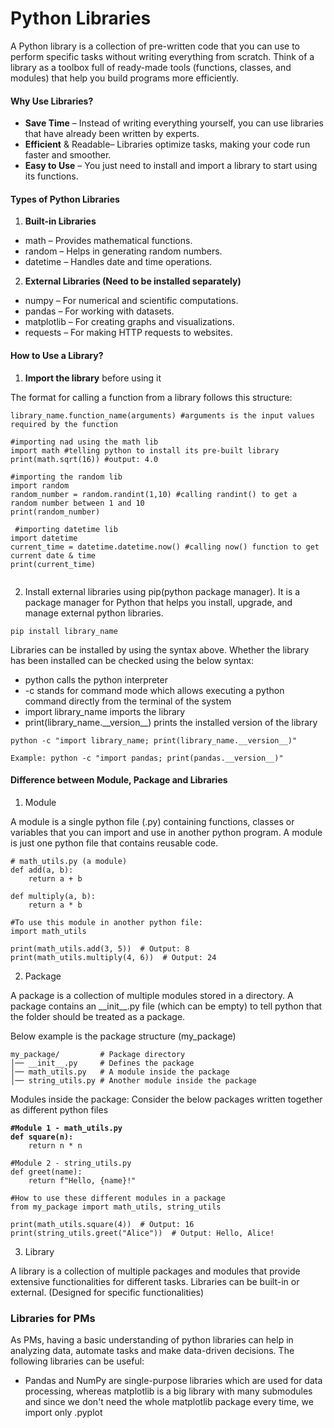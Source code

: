 # Python Libraries

A Python library is a collection of pre-written code that you can use to perform specific tasks without writing everything from scratch. Think of a library as a toolbox full of ready-made tools (functions, classes, and modules) that help you build programs more efficiently.

#### Why Use Libraries?

* **Save Time** – Instead of writing everything yourself, you can use libraries that have already been written by experts.
* **Efficient** & Readable– Libraries optimize tasks, making your code run faster and smoother.
* **Easy to Use** – You just need to install and import a library to start using its functions.

#### Types of Python Libraries

1. **Built-in Libraries**

* math – Provides mathematical functions.
* random – Helps in generating random numbers.
* datetime – Handles date and time operations.

2. **External Libraries (Need to be installed separately)**

* numpy – For numerical and scientific computations.
* pandas – For working with datasets.
* matplotlib – For creating graphs and visualizations.
* requests – For making HTTP requests to websites.

#### How to Use a Library?

1. **Import the library** before using it

The format for calling a function from a library follows this structure:

```
library_name.function_name(arguments) #arguments is the input values required by the function 
```

```
#importing nad using the math lib
import math #telling python to install its pre-built library
print(math.sqrt(16)) #output: 4.0

#importing the random lib
import random 
random_number = random.randint(1,10) #calling randint() to get a random number between 1 and 10 
print(random_number)

 #importing datetime lib
import datetime
current_time = datetime.datetime.now() #calling now() function to get current date & time
print(current_time)


```

2. Install external libraries using pip(python package manager). It is a package manager for Python that helps you install, upgrade, and manage external python libraries.&#x20;

```
pip install library_name
```

Libraries can be installed by using the syntax above. Whether the library has been installed can be checked using the below syntax:

* python calls the python interpreter
* -c stands for command mode which allows executing a python command directly from the terminal of the system
* import library\_name imports the library
* print(library\_name.\_\_version\_\_) prints the installed version of the library

```
python -c "import library_name; print(library_name.__version__)"

Example: python -c "import pandas; print(pandas.__version__)"
```

#### Difference between Module, Package and Libraries

1. Module&#x20;

A module is a single python file (.py) containing functions, classes or variables that you can import and use in another python program. A module is just one python file that contains reusable code.&#x20;

```
# math_utils.py (a module)
def add(a, b):
    return a + b

def multiply(a, b):
    return a * b
    
#To use this module in another python file:
import math_utils

print(math_utils.add(3, 5))  # Output: 8
print(math_utils.multiply(4, 6))  # Output: 24
```

2. Package&#x20;

A package is a collection of multiple modules stored in a directory. A package contains  an \_\_init\_\_.py file (which can be empty) to tell python that the folder should be treated as a package.&#x20;

Below example is the package structure (my\_package)

```
my_package/         # Package directory
│── __init__.py     # Defines the package
│── math_utils.py   # A module inside the package
│── string_utils.py # Another module inside the package
```

Modules inside the package: Consider the below packages written together as different python files

<pre><code><strong>#Module 1 - math_utils.py
</strong><strong>def square(n):
</strong>    return n * n
    
#Module 2 - string_utils.py
def greet(name):
    return f"Hello, {name}!"
    
#How to use these different modules in a package
from my_package import math_utils, string_utils

print(math_utils.square(4))  # Output: 16
print(string_utils.greet("Alice"))  # Output: Hello, Alice!
</code></pre>

3. Library

A library is a collection of multiple packages and modules that provide extensive functionalities for different tasks. Libraries can be built-in or external. (Designed for specific functionalities)

### Libraries for PMs

As PMs, having a basic understanding of python libraries can help in analyzing data, automate tasks and make data-driven decisions. The following libraries can be useful:

* Pandas and NumPy are single-purpose libraries which are used for  data processing, whereas matplotlib is a big library with many submodules and since we don't need the whole matplotlib package every time, we import only .pyplot

